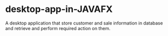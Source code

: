 # desktop-app-in-JAVAFX
A desktop application that store customer and sale information in database and retrieve and perform required action on them.
